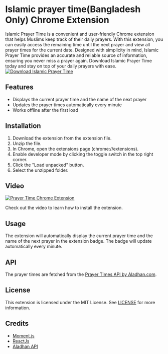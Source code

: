 # Islamic prayer time(Bangladesh Only) Chrome Extension

Islamic Prayer Time is a convenient and user-friendly Chrome extension that helps Muslims keep track of their daily prayers. With this extension, you can easily access the remaining time until the next prayer and view all prayer times for the current date. Designed with simplicity in mind, Islamic Prayer Time provides an accurate and reliable source of information, ensuring you never miss a prayer again. Download Islamic Prayer Time today and stay on top of your daily prayers with ease.
[![Download Islamic Prayer Time](https://i.postimg.cc/W3HmW2my/8241704-removebg-preview.png)](https://github.com/HasanC14/Islamic-Prayer-Time/releases/download/v1.0.0/Islamic.Prayer.Time.rar)

## Features

- Displays the current prayer time and the name of the next prayer
- Updates the prayer times automatically every minute
- Works offline after the first load

## Installation

1. Download the extension from the extension file.
2. Unzip the file.
3. In Chrome, open the extensions page (chrome://extensions).
4. Enable developer mode by clicking the toggle switch in the top right corner.
5. Click the "Load unpacked" button.
6. Select the unzipped folder.

## Video

[![Prayer Time Chrome Extension](https://i.postimg.cc/mrHNXc2F/9419-removebg-preview.png)](https://www.youtube.com/watch?v=IE4AB3M6iMI)

Check out the video to learn how to install the extension.

## Usage

The extension will automatically display the current prayer time and the name of the next prayer in the extension badge. The badge will update automatically every minute.

## API

The prayer times are fetched from the [Prayer Times API by Aladhan.com](https://aladhan.com/prayer-times-api).

## License

This extension is licensed under the MIT License. See [LICENSE](LICENSE) for more information.

## Credits

- [Moment.js](https://momentjs.com/)
- [ReactJs](https://reactjs.org/)
- [Aladhan API](https://aladhan.com/prayer-times-api)
